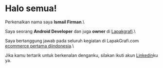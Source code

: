 <!--
**elfirman/elfirman** is a ✨ _special_ ✨ repository because its `README.md` (this file) appears on your GitHub profile.

Here are some ideas to get you started:

- 🔭 I’m currently working on ...
- 🌱 I’m currently learning ...
- 👯 I’m looking to collaborate on ...
- 🤔 I’m looking for help with ...
- 💬 Ask me about ...
- 📫 How to reach me: ...
- 😄 Pronouns: ...
- ⚡ Fun fact: ...
-->

# Halo semua! 

Perkenalkan nama saya **Ismail Firman**.\

Saya seorang **Android Developer** dan juga **owner** di [Lapakgrafi](https://www.lapakgrafi.com/).\

Saya bertanggung jawab pada seluruh kegiatan di LapakGrafi.com [ecommerce pertama diindonesia](https://lapakgrafi.com).\

Jika kamu tertarik untuk berkenalan denganku, silakan ikuti akun [Linkedin](https://www.linkedin.com/in/ismailfirman/)ku ya.
